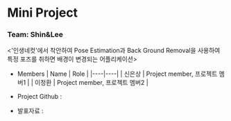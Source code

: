 # Mini Project
### Team: Shin&Lee

<'인생네컷'에서 착안하여 Pose Estimation과 Back Ground Removal을 사용하여 특정 포즈를 취하면 배경이 변경되는 어플리케이션>

* Members
  | Name | Role |
  |----|----|
  | 신은상 | Project member, 프로젝트 멤버1 |
  | 이정환 | Project member, 프로젝트 멤버2 |

* Project Github : 

* 발표자료 : 
